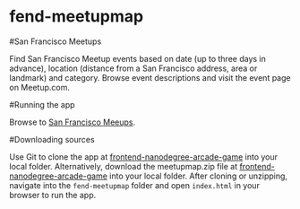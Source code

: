 # fend-meetupmap

#San Francisco Meetups

Find San Francisco Meetup events based on date (up to three days in advance), location (distance from a San Francisco address, area or landmark) and category. Browse event descriptions and visit the event page on Meetup.com.

#Running the app

Browse to [San Francisco Meeups](bertcuda.github.io/fend-meetupmap/index.html).

#Downloading sources

Use Git to clone the app at [frontend-nanodegree-arcade-game](https://github.com/bertcuda/frontend-nanodegree-arcade-game) into your local folder. Alternatively, download the meetupmap.zip file at [frontend-nanodegree-arcade-game](https://github.com/bertcuda/frontend-nanodegree-arcade-game/bugs.zip) into your local folder. After cloning or unzipping, navigate into the `fend-meetupmap` folder and open `index.html` in your browser to run the app.
